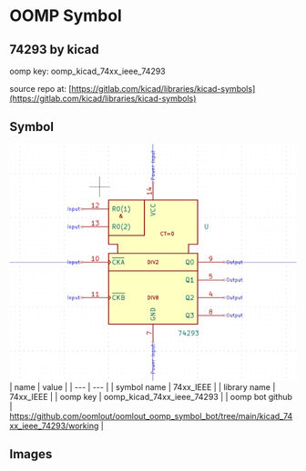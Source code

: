 # OOMP Symbol  
## 74293  by kicad  
  
oomp key: oomp_kicad_74xx_ieee_74293  
  
source repo at: [https://gitlab.com/kicad/libraries/kicad-symbols](https://gitlab.com/kicad/libraries/kicad-symbols)  
## Symbol  
  
[![working.png](working_600.png)](working.png)  
| name | value | 
| --- | --- | 
| symbol name | 74xx_IEEE | 
| library name | 74xx_IEEE | 
| oomp key | oomp_kicad_74xx_ieee_74293 | 
| oomp bot github | https://github.com/oomlout/oomlout_oomp_symbol_bot/tree/main/kicad_74xx_ieee_74293/working | 
## Images  
